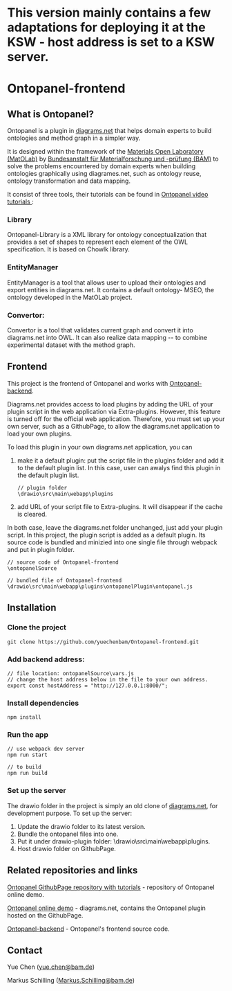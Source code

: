 # This version mainly contains a few adaptations for deploying it at the KSW - host address is set to a KSW server.


# Ontopanel-frontend

## What is Ontopanel?

Ontopanel is a plugin in [diagrams.net](https://github.com/jgraph/drawio) that helps domain experts to build ontologies and method graph in a simpler way.

It is designed within the framework of the [Materials Open Laboratory (MatOLab)](https://github.com/Mat-O-Lab) by [Bundesanstalt für Materialforschung und -prüfung (BAM)](https://www.bam.de/Navigation/DE/Home/home.html) to solve the problems encountered by domain experts when building ontologies graphically using diagrames.net, such as ontology reuse, ontology transformation and data mapping.

It consist of three tools, their tutorials can be found in [Ontopanel video tutorials ](https://github.com/yuechenbam/yuechenbam.github.io):

### Library

Ontopanel-Library is a XML library for ontology conceptualization that provides a set of shapes to represent each element of the OWL specification. It is based on Chowlk library.

### EntityManager

EntityManager is a tool that allows user to upload their ontologies and export entities in diagrams.net. It contains a default ontology- MSEO, the ontology developed in the MatOLab project.

### Convertor:

Convertor is a tool that validates current graph and convert it into diagrams.net into OWL. It can also realize data mapping -- to combine experimental dataset with the method graph.

## Frontend

This project is the frontend of Ontopanel and works with [Ontopanel-backend](https://github.com/yuechenbam/Ontopanel-backend).

Diagrams.net provides access to load plugins by adding the URL of your plugin script in the web application via Extra-plugins.
However, this feature is turned off for the official web application. Therefore, you must set up your own server, such as a GithubPage, to allow the diagrams.net application to load your own plugins.

To load this plugin in your own diagrams.net application, you can

1. make it a default plugin: put the script file in the plugins folder and add it to the default plugin list. In this case, user can awalys find this plugin in the default plugin list.

   ```
   // plugin folder
   \drawio\src\main\webapp\plugins
   ```

2. add URL of your script file to Extra-plugins. It will disappear if the cache is cleared.

In both case, leave the diagrams.net folder unchanged, just add your plugin script. In this project, the plugin script is added as a default plugin. Its source code is bundled and minizied into one single file through webpack and put in plugin folder.

```
// source code of Ontopanel-frontend
\ontopanelSource

// bundled file of Ontopanel-frontend
\drawio\src\main\webapp\plugins\ontopanelPlugin\ontopanel.js
```

## Installation

### Clone the project

```
git clone https://github.com/yuechenbam/Ontopanel-frontend.git
```

### Add backend address:

```
// file location: ontopanelSource\vars.js
// change the host address below in the file to your own address.
export const hostAddress = "http://127.0.0.1:8000/";
```

### Install dependencies

```
npm install
```

### Run the app

```
// use webpack dev server
npm run start

// to build
npm run build
```

### Set up the server

The drawio folder in the project is simply an old clone of [diagrams.net](https://github.com/jgraph/drawio), for development purpose.
To set up the server:

1. Update the drawio folder to its latest version.
2. Bundle the ontopanel files into one.
3. Put it under drawio-plugin folder: \drawio\src\main\webapp\plugins.
4. Host drawio folder on GithubPage.

## Related repositories and links

[Ontopanel GithubPage repository with tutorials](https://github.com/yuechenbam/yuechenbam.github.io) - repository of Ontopanel online demo.

[Ontopanel online demo](https://yuechenbam.github.io/src/main/webapp/index.html) - diagrams.net, contains the Ontopanel plugin hosted on the GithubPage.

[Ontopanel-backend](https://github.com/yuechenbam/Ontopanel-backend) - Ontopanel's frontend source code.

## Contact

Yue Chen (yue.chen@bam.de)

Markus Schilling (Markus.Schilling@bam.de)
